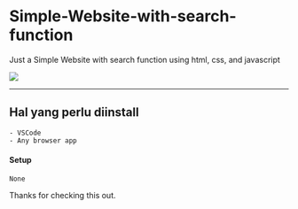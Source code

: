 # Simple-Website-with-search-function
Just a Simple Website with search function using html, css, and javascript

<img src="https://drive.google.com/file/d/1mkMEYLUngR5KZSviMgKqHFvQWxNf7B3j/view?usp=sharing" />

---

## Hal yang perlu diinstall

```
- VSCode
- Any browser app
```

#### Setup

```
None
```

Thanks for checking this out.
